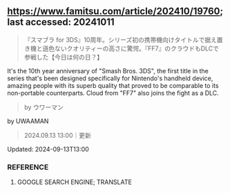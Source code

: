 ## https://www.famitsu.com/article/202410/19760; last accessed: 20241011

> 『スマブラ for 3DS』10周年。シリーズ初の携帯機向けタイトルで据え置き機と遜色ないクオリティーの高さに驚愕。『FF7』のクラウドもDLCで参戦した【今日は何の日？】

It's the 10th year anniversary of "Smash Bros. 3DS", the first title in the series that's been designed specifically for Nintendo's handheld device, amazing people with its superb quality that proved to be comparable to its non-portable counterparts. Cloud from "FF7" also joins the fight as a DLC. 

> by ウワーマン

by UWAAMAN

> 2024.09.13 13:00｜更新

Updated: 2024-09-13T13:00 

### REFERENCE

1) GOOGLE SEARCH ENGINE; TRANSLATE
